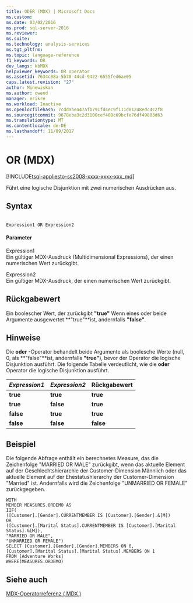 ```yaml
---
title: ODER (MDX) | Microsoft Docs
ms.custom: 
ms.date: 03/02/2016
ms.prod: sql-server-2016
ms.reviewer: 
ms.suite: 
ms.technology: analysis-services
ms.tgt_pltfrm: 
ms.topic: language-reference
f1_keywords: OR
dev_langs: kbMDX
helpviewer_keywords: OR operator
ms.assetid: 7634c08a-5b70-44cd-9422-6555fed6ae05
caps.latest.revision: "27"
author: Minewiskan
ms.author: owend
manager: erikre
ms.workload: Inactive
ms.openlocfilehash: 7cddabea47afb791fd4ec9f111d81248edc4c2f8
ms.sourcegitcommit: 9678eba3c2d3100cef408c69bcfe76df49803d63
ms.translationtype: MT
ms.contentlocale: de-DE
ms.lasthandoff: 11/09/2017
---
```

# <a name="or-mdx"></a>OR (MDX)
[!INCLUDE[tsql-appliesto-ss2008-xxxx-xxxx-xxx_md](../includes/tsql-appliesto-ss2008-xxxx-xxxx-xxx-md.md)]

  Führt eine logische Disjunktion mit zwei numerischen Ausdrücken aus.  
  
## <a name="syntax"></a>Syntax  
  
```  
  
Expression1 OR Expression2   
```  
  
#### <a name="parameters"></a>Parameter  
 Expression1  
 Ein gültiger MDX-Ausdruck (Multidimensional Expressions), der einen numerischen Wert zurückgibt.  
  
 Expression2  
 Ein gültiger MDX-Ausdruck, der einen numerischen Wert zurückgibt.  
  
## <a name="return-value"></a>Rückgabewert  
 Ein boolescher Wert, der zurückgibt **"true"** Wenn eines oder beide Argumente ausgewertet **"true"**ist, andernfalls **"false"**.  
  
## <a name="remarks"></a>Hinweise  
 Die **oder** -Operator behandelt beide Argumente als boolesche Werte (null, 0, als **"false"**ist, andernfalls **"true"**), bevor der Operator die logische Disjunktion ausführt. Die folgende Tabelle verdeutlicht, wie die **oder** Operator die logische Disjunktion ausführt.  
  
|*Expression1*|*Expression2*|Rückgabewert|  
|-------------------|-------------------|------------------|  
|**true**|**true**|**true**|  
|**true**|**false**|**true**|  
|**false**|**true**|**true**|  
|**false**|**false**|**false**|  
  
## <a name="example"></a>Beispiel  
 Die folgende Abfrage enthält ein berechnetes Measure, das die Zeichenfolge "MARRIED OR MALE" zurückgibt, wenn das aktuelle Element auf der Geschlechtshierarchie der Customer-Dimension Männlich oder das aktuelle Element auf der Ehestatushierarchy der Customer-Dimension "Married" ist. Andernfalls wird die Zeichenfolge "UNMARRIED OR FEMALE" zurückgegeben.  
  
```  
WITH  
MEMBER MEASURES.ORDEMO AS  
IIF(  
([Customer].[Gender].CURRENTMEMBER IS [Customer].[Gender].&[M])  
OR  
([Customer].[Marital Status].CURRENTMEMBER IS [Customer].[Marital Status].&[M]),  
"MARRIED OR MALE",  
"UNMARRIED OR FEMALE")  
SELECT [Customer].[Gender].[Gender].MEMBERS ON 0,  
[Customer].[Marital Status].[Marital Status].MEMBERS ON 1  
FROM [Adventure Works]  
WHERE(MEASURES.ORDEMO)  
```  
  
## <a name="see-also"></a>Siehe auch  
 [MDX-Operatorreferenz &#40; MDX &#41;](../mdx/mdx-operator-reference-mdx.md)  
  
  
